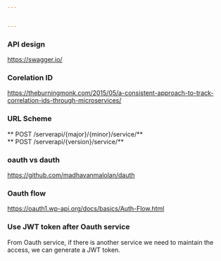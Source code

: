 ```yaml
---


---
```


<h3 id="api-design">API design</h3>
<p><a href="https://swagger.io/">https://swagger.io/</a></p>
<h3 id="corelation-id">Corelation ID</h3>
<p><a href="https://theburningmonk.com/2015/05/a-consistent-approach-to-track-correlation-ids-through-microservices/">https://theburningmonk.com/2015/05/a-consistent-approach-to-track-correlation-ids-through-microservices/</a></p>
<h3 id="url-scheme">URL Scheme</h3>
<p>** POST /serverapi/{major}/{minor}/service/**<br>
** POST /serverapi/{version}/service/**</p>
<h3 id="oauth-vs-dauth">oauth vs dauth</h3>
<p><a href="https://github.com/madhavanmalolan/dauth">https://github.com/madhavanmalolan/dauth</a></p>
<h3 id="oauth-flow">Oauth flow</h3>
<p><a href="https://oauth1.wp-api.org/docs/basics/Auth-Flow.html">https://oauth1.wp-api.org/docs/basics/Auth-Flow.html</a></p>
<h3 id="use-jwt-token-after-oauth-service">Use JWT token after Oauth service</h3>
<p>From Oauth service, if there is another service we need to maintain the access, we can generate a JWT token.</p>

